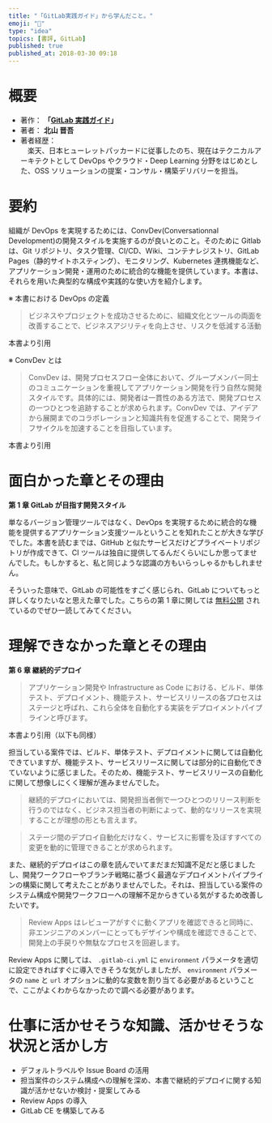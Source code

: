 ```yaml
---
title: "「GitLab実践ガイド」から学んだこと。"
emoji: "📖"
type: "idea"
topics: [書評, GitLab]
published: true
published_at: 2018-03-30 09:18
---
```


# 概要

- 著作： **「[GitLab 実践ガイド](https://amzn.to/41NSht9)」**
- 著者： **北山 晋吾**
- 著者経歴：  
  　楽天、日本ヒューレットパッカードに従事したのち、現在はテクニカルアーキテクトとして DevOps やクラウド・Deep Learning 分野をはじめとした、OSS ソリューションの提案・コンサル・構築デリバリーを担当。

# 要約

組織が DevOps を実現するためには、ConvDev(Conversationnal Development)の開発スタイルを実施するのが良いとのこと。そのために Gitlab は、Git リポジトリ、タスク管理、CI/CD、Wiki、コンテナレジストリ、GitLab Pages（静的サイトホスティング）、モニタリング、Kubernetes 連携機能など、アプリケーション開発・運用のために統合的な機能を提供しています。本書は、それらを用いた典型的な構成や実践的な使い方を紹介します。

※ 本書における DevOps の定義

> ビジネスやプロジェクトを成功させるために、組織文化とツールの両面を改善することで、ビジネスアジリティを向上させ、リスクを低減する活動

本書より引用

※ ConvDev とは

> ConvDev は、開発プロセスフロー全体において、グループメンバー同士のコミュニケーションを重視してアプリケーション開発を行う自然な開発スタイルです。具体的には、開発者は一貫性のある方法で、開発プロセスの一つひとつを追跡することが求められます。ConvDev では、アイデアから展開までのコラボレーションと知識共有を促進することで、開発ライフサイクルを加速することを目指しています。

本書より引用

# 面白かった章とその理由

**第 1 章 GitLab が目指す開発スタイル**

単なるバージョン管理ツールではなく、DevOps を実現するために統合的な機能を提供するアプリケーション支援ツールということを知れたことが大きな学びでした。本書を読むまでは、GitHub と似たサービスだけどプライベートリポジトリが作成できて、CI ツールは独自に提供してるんだくらいにしか思ってませんでした。もしかすると、私と同じような認識の方もいらっしゃるかもしれません。

そういった意味で、GitLab の可能性をすごく感じられ、GitLab についてもっと詳しくなりたいなと思えた章でした。こちらの第 1 章に関しては [無料公開](https://impress.tameshiyo.me/9784295003038) されているのでぜひ一読してみてください。

# 理解できなかった章とその理由

**第 6 章 継続的デプロイ**

> アプリケーション開発や Infrastructure as Code における、ビルド、単体テスト、デプロイメント、機能テスト、サービスリリースの各プロセスはステージと呼ばれ、これら全体を自動化する実装をデプロイメントパイプラインと呼びます。

本書より引用（以下も同様）

担当している案件では、ビルド、単体テスト、デプロイメントに関しては自動化できていますが、機能テスト、サービスリリースに関しては部分的に自動化できていないように感じました。そのため、機能テスト、サービスリリースの自動化に関して想像しにくく理解が進みませんでした。

> 継続的デプロイにおいては、開発担当者側で一つひとつのリリース判断を行うのではなく、ビジネス担当者の判断によって、動的なリリースを実現することが理想の形とも言えます。

> ステージ間のデプロイ自動化だけなく、サービスに影響を及ぼすすべての変更を動的に管理できることが求められます。

また、継続的デプロイはこの章を読んでいてまだまだ知識不足だと感じましたし、開発ワークフローやブランチ戦略に基づく最適なデプロイメントパイプラインの構築に関して考えたことがありませんでした。それは、担当している案件のシステム構成や開発ワークフローへの理解不足からきている気がするため改善したいです。

> Review Apps はレビューアがすぐに動くアプリを確認できると同時に、非エンジニアのメンバーにとってもデザインや構成を確認できることで、開発上の手戻りや無駄なプロセスを回避します。

Review Apps に関しては、 `.gitlab-ci.yml` に `environment` パラメータを適切に設定できればすぐに導入できそうな気がしましたが、 `environment` パラメータの `name` と `url` オプションに動的な変数を割り当てる必要があるということで、ここがよくわからなかったので調べる必要があります。

# 仕事に活かせそうな知識、活かせそうな状況と活かし方

- デフォルトラベルや Issue Board の活用
- 担当案件のシステム構成への理解を深め、本書で継続的デプロイに関する知識が活かせないか検討・提案してみる
- Review Apps の導入
- GitLab CE を構築してみる
